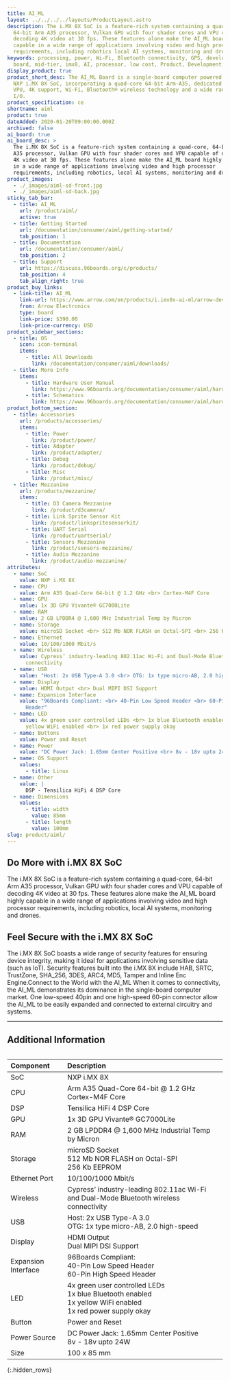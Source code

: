 ```yaml
---
title: AI_ML
layout: ../../../../layouts/ProductLayout.astro
description: The i.MX 8X SoC is a feature-rich system containing a quad-core,
  64-bit Arm A35 processor, Vulkan GPU with four shader cores and VPU capable of
  decoding 4K video at 30 fps. These features alone make the AI_ML board highly
  capable in a wide range of applications involving video and high processor
  requirements, including robotics local AI systems, monitoring and drones.
keywords: processing, power, Wi-Fi, Bluetooth connectivity, GPS, development,
  board, mid-tier, imx8, AI, processor, low cost, Product, Development, Platform
display_product: true
product_short_desc: The AI_ML Board is a single-board computer powered by the
  NXP i.MX 8X SoC, incorporating a quad-core 64-bit Arm-A35, dedicated GPU and
  VPU, 4K support, Wi-Fi, Bluetooth® wireless technology and a wide range of
  I/O.
product_specification: ce
shortname: aiml
product: true
dateAdded: 2020-01-20T09:00:00.000Z
archived: false
ai_board: true
ai_board_desc: >
  The i.MX 8X SoC is a feature-rich system containing a quad-core, 64-bit Arm
  A35 processor, Vulkan GPU with four shader cores and VPU capable of decoding
  4K video at 30 fps. These features alone make the AI_ML board highly capable
  in a wide range of applications involving video and high processor
  requirements, including robotics, local AI systems, monitoring and drones.
product_images:
  - ./_images/aiml-sd-front.jpg
  - ./_images/aiml-sd-back.jpg
sticky_tab_bar:
  - title: AI_ML
    url: /product/aiml/
    active: true
  - title: Getting Started
    url: /documentation/consumer/aiml/getting-started/
    tab_position: 1
  - title: Documentation
    url: /documentation/consumer/aiml/
    tab_position: 2
  - title: Support
    url: https://discuss.96boards.org/c/products/
    tab_position: 4
    tab_align_right: true
product_buy_links:
  - link-title: AI_ML
    link-url: https://www.arrow.com/en/products/i.imx8x-ai-ml/arrow-development-tools
    from: Arrow Electronics
    type: board
    link-price: $390.00
    link-price-currency: USD
product_sidebar_sections:
  - title: OS
    icon: icon-terminal
    items:
      - title: All Downloads
        link: /documentation/consumer/aiml/downloads/
  - title: More Info
    items:
      - title: Hardware User Manual
        link: https://www.96boards.org/documentation/consumer/aiml/hardware-docs/files/aiml-hw-user-guide.pdf
      - title: Schematics
        link: https://www.96boards.org/documentation/consumer/aiml/hardware-docs/files/aiml-sch.pdf
product_bottom_section:
  - title: Accessories
    url: /products/accessories/
    items:
      - title: Power
        link: /product/power/
      - title: Adapter
        link: /product/adapter/
      - title: Debug
        link: /product/debug/
      - title: Misc
        link: /product/misc/
  - title: Mezzanine
    url: /products/mezzanine/
    items:
      - title: D3 Camera Mezzanine
        link: /product/d3camera/
      - title: Link Sprite Sensor Kit
        link: /product/linkspritesensorkit/
      - title: UART Serial
        link: /product/uartserial/
      - title: Sensors Mezzanine
        link: /product/sensors-mezzanine/
      - title: Audio Mezzanine
        link: /product/audio-mezzanine/
attributes:
  - name: SoC
    value: NXP i.MX 8X
  - name: CPU
    value: Arm A35 Quad-Core 64-bit @ 1.2 GHz <br> Cortex-M4F Core
  - name: GPU
    value: 1x 3D GPU Vivante® GC7000Lite
  - name: RAM
    value: 2 GB LPDDR4 @ 1,600 MHz Industrial Temp by Micron
  - name: Storage
    value: microSD Socket <br> 512 Mb NOR FLASH on Octal-SPI <br> 256 Kb EEPROM
  - name: Ethernet
    value: 10/100/1000 Mbit/s
  - name: Wireless
    value: Cypress’ industry-leading 802.11ac Wi-Fi and Dual-Mode Bluetooth wireless
      connectivity
  - name: USB
    value: "Host: 2x USB Type-A 3.0 <br> OTG: 1x type micro-AB, 2.0 high-speed"
  - name: Display
    value: HDMI Output <br> Dual MIPI DSI Support
  - name: Expansion Interface
    value: "96Boards Compliant: <br> 40-Pin Low Speed Header <br> 60-Pin High Speed
      Header"
  - name: LED
    value: 4x green user controlled LEDs <br> 1x blue Bluetooth enabled <br> 1x
      yellow WiFi enabled <br> 1x red power supply okay
  - name: Buttons
    value: Power and Reset
  - name: Power
    value: "DC Power Jack: 1.65mm Center Positive <br> 8v - 18v upto 24W"
  - name: OS Support
    values:
      - title: Linux
  - name: Other
    value: |
      DSP -	Tensilica HiFi 4 DSP Core
  - name: Dimensions
    values:
      - title: width
        value: 85mm
      - title: length
        value: 100mm
slug: product/aiml/
---
```


## Do More with i.MX 8X SoC

The i.MX 8X SoC is a feature-rich system containing a quad-core, 64-bit Arm A35 processor, Vulkan GPU with four shader cores and VPU capable of decoding 4K video at 30 fps. These features alone make the AI_ML board highly capable in a wide range of applications involving video and high processor requirements, including robotics, local AI systems, monitoring and drones.

## Feel Secure with the i.MX 8X SoC

The i.MX 8X SoC boasts a wide range of security features for ensuring device integrity, making it ideal for applications involving sensitive data (such as IoT). Security features built into the i.MX 8X include HAB, SRTC, TrustZone, SHA_256, 3DES, ARC4, MD5, Tamper and Inline Enc Engine.Connect to the World with the AI_ML When it comes to connectivity, the AI_ML demonstrates its dominance in the single-board computer market. One low-speed 40pin and one high-speed 60-pin connector allow the AI_ML to be easily expanded and connected to external circuitry and systems.

***

## Additional Information

<div style="overflow-x:scroll;" markdown="1">

|   Component          |   Description |
|:---------------------|:--------------|
|  SoC                 | NXP i.MX 8X |
|  CPU                 | Arm A35 Quad-Core 64-bit @ 1.2 GHz <br> Cortex-M4F Core  |
|  DSP                 | Tensilica HiFi 4 DSP Core |
|  GPU                 | 1x 3D GPU Vivante® GC7000Lite |
|  RAM                 | 2 GB LPDDR4 @ 1,600 MHz Industrial Temp by Micron |
|  Storage             | microSD Socket <br> 512 Mb NOR FLASH on Octal-SPI <br> 256 Kb EEPROM |
|  Ethernet Port       | 10/100/1000 Mbit/s |
|  Wireless            | Cypress’ industry-leading 802.11ac Wi-Fi and Dual-Mode Bluetooth wireless connectivity |
|  USB                 | Host: 2x USB Type-A 3.0 <br> OTG: 1x type micro-AB, 2.0 high-speed |
|  Display             | HDMI Output <br> Dual MIPI DSI Support |
|  Expansion Interface | 96Boards Compliant: <br> 40-Pin Low Speed Header <br> 60-Pin High Speed Header                                         |
|  LED                 | 4x green user controlled LEDs <br> 1x blue Bluetooth enabled <br> 1x yellow WiFi enabled <br> 1x red power supply okay |
|  Button              | Power and Reset                                                                                                        |
|  Power Source        | DC Power Jack: 1.65mm Center Positive <br> 8v - 18v upto 24W                                                           |
|  Size                | 100 x 85 mm                                                                                                            |
{:.hidden_rows}
</div>

